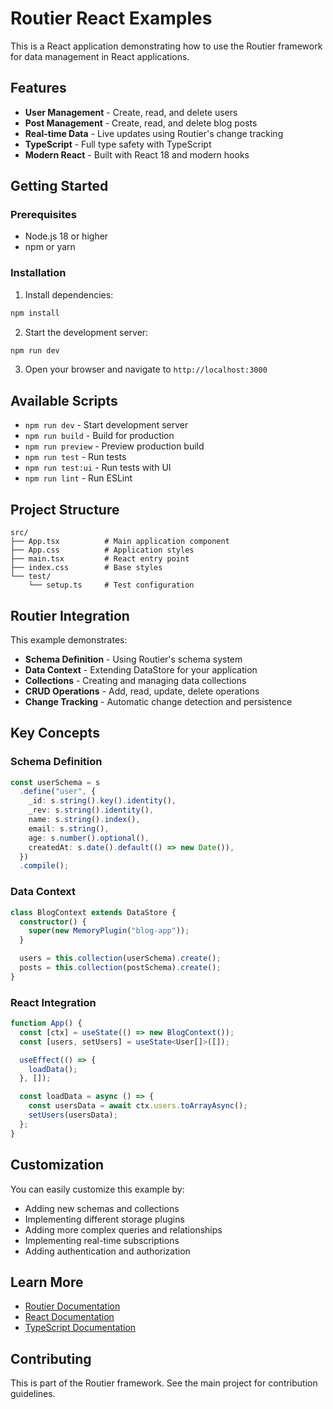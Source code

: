 # Routier React Examples

This is a React application demonstrating how to use the Routier framework for data management in React applications.

## Features

- **User Management** - Create, read, and delete users
- **Post Management** - Create, read, and delete blog posts
- **Real-time Data** - Live updates using Routier's change tracking
- **TypeScript** - Full type safety with TypeScript
- **Modern React** - Built with React 18 and modern hooks

## Getting Started

### Prerequisites

- Node.js 18 or higher
- npm or yarn

### Installation

1. Install dependencies:

```bash
npm install
```

2. Start the development server:

```bash
npm run dev
```

3. Open your browser and navigate to `http://localhost:3000`

## Available Scripts

- `npm run dev` - Start development server
- `npm run build` - Build for production
- `npm run preview` - Preview production build
- `npm run test` - Run tests
- `npm run test:ui` - Run tests with UI
- `npm run lint` - Run ESLint

## Project Structure

```
src/
├── App.tsx          # Main application component
├── App.css          # Application styles
├── main.tsx         # React entry point
├── index.css        # Base styles
└── test/
    └── setup.ts     # Test configuration
```

## Routier Integration

This example demonstrates:

- **Schema Definition** - Using Routier's schema system
- **Data Context** - Extending DataStore for your application
- **Collections** - Creating and managing data collections
- **CRUD Operations** - Add, read, update, delete operations
- **Change Tracking** - Automatic change detection and persistence

## Key Concepts

### Schema Definition

```typescript
const userSchema = s
  .define("user", {
    _id: s.string().key().identity(),
    _rev: s.string().identity(),
    name: s.string().index(),
    email: s.string(),
    age: s.number().optional(),
    createdAt: s.date().default(() => new Date()),
  })
  .compile();
```

### Data Context

```typescript
class BlogContext extends DataStore {
  constructor() {
    super(new MemoryPlugin("blog-app"));
  }

  users = this.collection(userSchema).create();
  posts = this.collection(postSchema).create();
}
```

### React Integration

```typescript
function App() {
  const [ctx] = useState(() => new BlogContext());
  const [users, setUsers] = useState<User[]>([]);

  useEffect(() => {
    loadData();
  }, []);

  const loadData = async () => {
    const usersData = await ctx.users.toArrayAsync();
    setUsers(usersData);
  };
}
```

## Customization

You can easily customize this example by:

- Adding new schemas and collections
- Implementing different storage plugins
- Adding more complex queries and relationships
- Implementing real-time subscriptions
- Adding authentication and authorization

## Learn More

- [Routier Documentation](../docs/README.md)
- [React Documentation](https://react.dev/)
- [TypeScript Documentation](https://www.typescriptlang.org/)

## Contributing

This is part of the Routier framework. See the main project for contribution guidelines.
